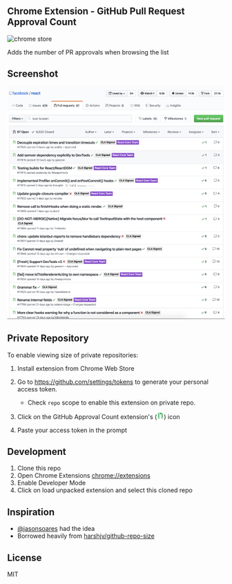 ## Chrome Extension - GitHub Pull Request Approval Count

![chrome store](https://img.shields.io/chrome-web-store/v/mioahlnpgdafifikokdnibkagbmedngo?color=green&style=flat-square)

Adds the number of PR approvals when browsing the list

## Screenshot

![GitHub Approval Count Screenshot](https://raw.githubusercontent.com/MarceloAlves/chrome-github-approval-count/master/screenshot.png)

## Private Repository

To enable viewing size of private repositories:

1. Install extension from Chrome Web Store
2. Go to https://github.com/settings/tokens to generate your personal access token.

   - Check `repo` scope to enable this extension on private repo.

3. Click on the GitHub Approval Count extension's (![extension icon](https://raw.githubusercontent.com/MarceloAlves/chrome-github-approval-count/master/icons/gha16.png)) icon
4. Paste your access token in the prompt

## Development

1. Clone this repo
2. Open Chrome Extensions [chrome://extensions](chrome://extensions)
3. Enable Developer Mode
4. Click on load unpacked extension and select this cloned repo

## Inspiration

- [@jasonsoares](https://github.com/jasonsoares) had the idea
- Borrowed heavily from [harshjv/github-repo-size](https://github.com/harshjv/github-repo-size)

## License

MIT
